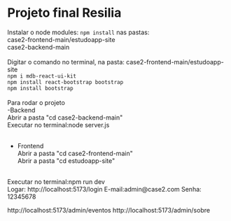 # Projeto final Resilia

Instalar o node modules: `npm install` nas pastas: <br>
case2-frontend-main/estudoapp-site <br>
case2-backend-main <br>
 <br>
Digitar o comando no terminal, na pasta: case2-frontend-main/estudoapp-site  <br>
`npm i mdb-react-ui-kit`   
`npm install react-bootstrap bootstrap`  <br>
`npm install bootstrap`  <br>
 <br>
Para rodar o projeto  <br>
-Backend  <br>
Abrir a pasta "cd case2-backend-main"  <br>
Executar no terminal:node server.js  <br>
 <br>
- Frontend  <br>
Abrir a pasta "cd case2-frontend-main"  <br>
Abrir a pasta "cd estudoapp-site"  <br>
 <br>
Executar no terminal:npm run dev  <br>
Logar:
http://localhost:5173/login
E-mail:admin@case2.com
Senha: 12345678

http://localhost:5173/admin/eventos
http://localhost:5173/admin/sobre
